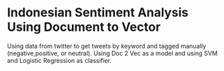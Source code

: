 # Indonesian Sentiment Analysis Using Document to Vector
Using data from twitter to get tweets by keyword and tagged manually (negative,positive, or neutral). Using Doc 2 Vec as a model and using SVM and Logistic Regression as classifier.
